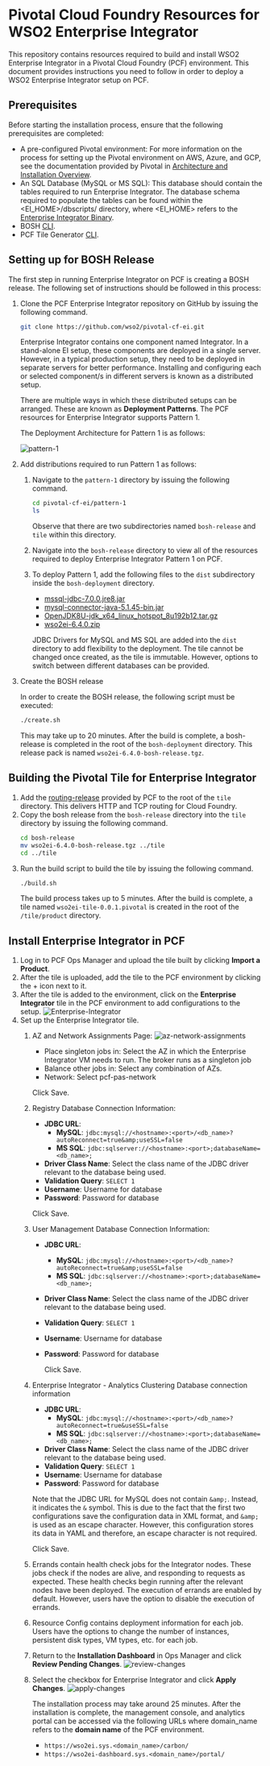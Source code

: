 # Pivotal Cloud Foundry Resources for WSO2 Enterprise Integrator

This repository contains resources required to build and install WSO2 Enterprise Integrator in a Pivotal Cloud Foundry (PCF) environment. This document provides instructions you need to follow in order to deploy a WSO2 Enterprise Integrator setup on PCF.

## Prerequisites
Before starting the installation process, ensure that the following prerequisites are completed:
- A pre-configured Pivotal environment: For more information on the process for setting up the Pivotal environment on AWS, Azure, and GCP, see the documentation provided by Pivotal in [Architecture and Installation Overview](https://docs.pivotal.io/pivotalcf/2-4/installing/index.html).
- An SQL Database (MySQL or MS SQL): This database should contain the tables required to run Enterprise Integrator. The database schema required to populate the tables can be found within the <EI_HOME>/dbscripts/ directory, where <EI_HOME> refers to the [Enterprise Integrator Binary](https://wso2.com/integration/install/binary/).
- BOSH [CLI](https://bosh.io/docs/cli-v2/).
- PCF Tile Generator [CLI](https://docs.pivotal.io/tiledev/2-3/tile-generator.html).

## Setting up for BOSH Release
The first step in running Enterprise Integrator on PCF is creating a BOSH release. The following set of instructions should be followed in this process:
1. Clone the PCF Enterprise Integrator repository on GitHub by issuing the following command.
    ```bash
    git clone https://github.com/wso2/pivotal-cf-ei.git
    ```
    Enterprise Integrator contains one component named Integrator. In a stand-alone EI setup, these components are deployed in a single server. However, in a typical production setup, they need to be deployed in separate servers for better performance. Installing and configuring each or selected component/s in different servers is known as a distributed setup.
    
    There are multiple ways in which these distributed setups can be arranged. These are known as **Deployment Patterns**. The PCF resources for Enterprise Integrator supports Pattern 1.
        
    The Deployment Architecture for Pattern 1 is as follows:
    
    ![pattern-1](images/pattern-1.png "Pattern 1")
    
2. Add distributions required to run Pattern 1 as follows:
    1. Navigate to the `pattern-1` directory by issuing the following command.
        ```bash
        cd pivotal-cf-ei/pattern-1
        ls 
        ```
        Observe that there are two subdirectories named `bosh-release` and `tile` within this directory.
    2. Navigate into the `bosh-release` directory to view all of the resources required to deploy Enterprise Integrator Pattern 1 on PCF.
    3. To deploy Pattern 1, add the following files to the `dist` subdirectory inside the `bosh-deployment` directory.

        * [mssql-jdbc-7.0.0.jre8.jar](https://www.microsoft.com/en-us/download/details.aspx?id=57175)
        * [mysql-connector-java-5.1.45-bin.jar](https://dev.mysql.com/downloads/connector/j/)
        * [OpenJDK8U-jdk_x64_linux_hotspot_8u192b12.tar.gz](https://adoptopenjdk.net/archive.html)
        * [wso2ei-6.4.0.zip](https://wso2.com/integration/install/binary/)
        
        JDBC Drivers for MySQL and MS SQL are added into the `dist` directory to add flexibility to the deployment. The tile cannot be changed once created, as the tile is immutable. However, options to switch between different databases can be provided.
                
3. Create the BOSH release
    
    In order to create the BOSH release, the following script must be executed:
    ```bash
    ./create.sh
    ```
    
    This may take up to 20 minutes. After the build is complete, a bosh-release is completed in the root of the `bosh-deployment` directory.  This release pack is named `wso2ei-6.4.0-bosh-release.tgz`.
    
## Building the Pivotal Tile for Enterprise Integrator
1. Add the [routing-release](https://github.com/cloudfoundry/routing-release/releases/tag/0.178.0) provided by PCF to the root of the `tile` directory. This delivers HTTP and TCP routing for Cloud Foundry.
2. Copy the bosh release from the `bosh-release` directory into the `tile` directory by issuing the following command.
    ```bash
    cd bosh-release
    mv wso2ei-6.4.0-bosh-release.tgz ../tile
    cd ../tile
    ```
3. Run the build script to build the tile by issuing the following command.
    ```bash
    ./build.sh
    ```
    The build process takes up to 5 minutes. After the build is complete, a tile named `wso2ei-tile-0.0.1.pivotal` is created in the root of the `/tile/product` directory.
    
## Install Enterprise Integrator in PCF
1. Log in to PCF Ops Manager and upload the tile built by clicking **Import a Product**.
2. After the tile is uploaded, add the tile to the PCF environment by clicking the + icon next to it.
3. After the tile is added to the environment, click on the **Enterprise Integrator** tile in the PCF environment to add configurations to the setup.
    ![Enterprise-Integrator](images/new-tile.png "Enterprise Integrator Tile")
4. Set up the Enterprise Integrator tile.
    1. AZ and Network Assignments Page:
        ![az-network-assignments](images/az-assignment.png "AZs and Network Assignments")
        * Place singleton jobs in: Select the AZ in which the Enterprise Integrator VM needs to run. The broker runs as a singleton job
        * Balance other jobs in: Select any combination of AZs.
        * Network: Select pcf-pas-network
        
        Click Save.
    2. Registry Database Connection Information:
        * **JDBC URL**:
            * **MySQL**: `jdbc:mysql://<hostname>:<port>/<db_name>?autoReconnect=true&amp;useSSL=false`
            * **MS SQL**: `jdbc:sqlserver://<hostname>:<port>;databaseName=<db_name>;`
        * **Driver Class Name**: Select the class name of the JDBC driver relevant to the database being used.
        * **Validation Query**: `SELECT 1`
        * **Username**: Username for database
        * **Password**: Password for database
        
        Click Save.
    3. User Management Database Connection Information:
        * **JDBC URL**:
            * **MySQL**: `jdbc:mysql://<hostname>:<port>/<db_name>?autoReconnect=true&amp;useSSL=false`
            * **MS SQL**: `jdbc:sqlserver://<hostname>:<port>;databaseName=<db_name>;`
        * **Driver Class Name**: Select the class name of the JDBC driver relevant to the database being used.
        * **Validation Query**: `SELECT 1`
        * **Username**: Username for database
        * **Password**: Password for database
            
            Click Save.
    4. Enterprise Integrator - Analytics Clustering Database connection information
        * **JDBC URL**:
            * **MySQL**: `jdbc:mysql://<hostname>:<port>/<db_name>?autoReconnect=true&useSSL=false`
            * **MS SQL**: `jdbc:sqlserver://<hostname>:<port>;databaseName=<db_name>;`
        * **Driver Class Name**: Select the class name of the JDBC driver relevant to the database being used.
        * **Validation Query**: `SELECT 1`
        * **Username**: Username for database
        * **Password**: Password for database
        
        Note that the JDBC URL for MySQL does not contain `&amp;`. Instead, it indicates the `&` symbol. This is due to the fact that the first two configurations save the configuration data in XML format, and `&amp;` is used as an escape character. However, this configuration stores its data in YAML and therefore, an escape character is not required.
        
        Click Save.
    5. Errands contain health check jobs for the Integrator nodes. These jobs check if the nodes are alive, and responding to requests as expected. These health checks begin running after the relevant nodes have been deployed. The execution of errands are enabled by default. However, users have the option to disable the execution of errands.
    6. Resource Config contains deployment information for each job. Users have the options to change the number of instances, persistent disk types, VM types, etc. for each job.
    7. Return to the **Installation Dashboard** in Ops Manager and click **Review Pending Changes**.
        ![review-changes](images/review-changes.png "Review Pending Changes")
    8. Select the checkbox for Enterprise Integrator and click **Apply Changes**.
        ![apply-changes](images/apply-changes.png "Apply Changes")
        
        The installation process may take around 25 minutes. After the installation is complete, the management console, and analytics portal can be accessed via the following URLs where domain_name refers to the **domain name** of the PCF environment.
        
        * ``https://wso2ei.sys.<domain_name>/carbon/``
        * ``https://wso2ei-dashboard.sys.<domain_name>/portal/``
